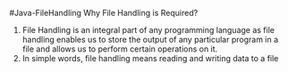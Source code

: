 #Java-FileHandling
Why File Handling is Required?
1. File Handling is an integral part of any programming language as file handling enables us to store the output of any particular program in a file and allows us to perform certain operations on it.
2. In simple words, file handling means reading and writing data to a file
